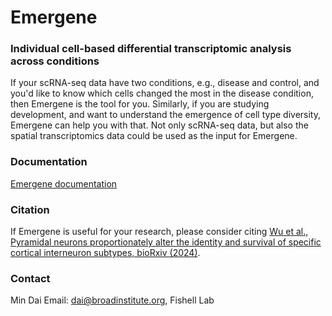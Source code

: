 # Emergene
### Individual cell-based differential transcriptomic analysis across conditions

If your scRNA-seq data have two conditions, e.g., disease and control, and you'd like to know which cells changed the most in the disease condition, then Emergene is the tool for you. Similarly, if you are studying development, and want to understand the emergence of cell type diversity, Emergene can help you with that. Not only scRNA-seq data, but also the spatial transcriptomics data could be used as the input for Emergene.

### Documentation

[Emergene documentation](https://genecell.github.io/Emergene/) 

### Citation
If Emergene is useful for your research,  please consider citing [Wu et al., Pyramidal neurons proportionately alter the identity and survival of specific cortical interneuron subtypes, bioRxiv (2024)](https://www.biorxiv.org/content/10.1101/2024.07.20.604399v1). 

### Contact
Min Dai
Email: dai@broadinstitute.org, Fishell Lab
